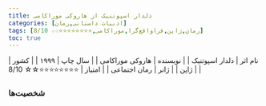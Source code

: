```yaml
---
title: دلدار اسپوتنیک از هاروکی موراکامی
categories: [ادبیات داستانی,رمان]
tags: [رمان,ژاپن,فراواقع‌گرا,موراکامی,⭐⭐⭐⭐⭐⭐⭐⭐☆☆ 8/10]
toc: true
---
```



| نام اثر | دلدار اسپوتنیک |
| نویسنده | هاروکی موراکامی |
| سال چاپ | ۱۹۹۹ |
| کشور | ژاپن |
| ژانر | رمان اجتماعی |
| امتیاز | ⭐⭐⭐⭐⭐⭐⭐⭐☆☆ 8/10 |


### شخصیت‌ها

